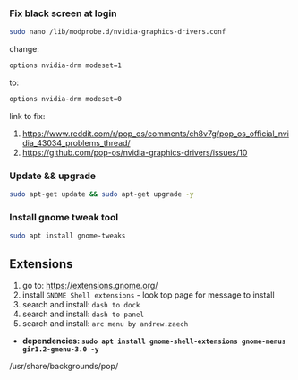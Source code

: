 ### Fix black screen at login

``` bash
sudo nano /lib/modprobe.d/nvidia-graphics-drivers.conf
```

change: 

```  bash
options nvidia-drm modeset=1
```

to:

```  bash
options nvidia-drm modeset=0 
```

link to fix:
  1. https://www.reddit.com/r/pop_os/comments/ch8v7g/pop_os_official_nvidia_43034_problems_thread/
  2. https://github.com/pop-os/nvidia-graphics-drivers/issues/10
  
### Update && upgrade
``` bash
sudo apt-get update && sudo apt-get upgrade -y
```

### Install gnome tweak tool
``` bash
sudo apt install gnome-tweaks
```

## Extensions

1. go to: https://extensions.gnome.org/
2. install `GNOME Shell extensions` - look top page for message to install
3. search and install: `dash to dock`
4. search and install: `dash to panel`
5. search and install: `arc menu by andrew.zaech`
  - **dependencies: `sudo apt install gnome-shell-extensions gnome-menus gir1.2-gmenu-3.0 -y`**

/usr/share/backgrounds/pop/
